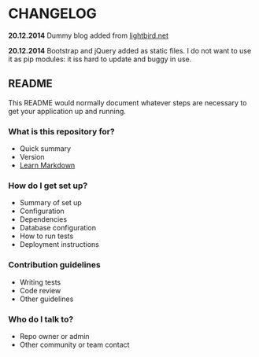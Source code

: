 # CHANGELOG #

**20.12.2014** 
Dummy blog added from [lightbird.net](http://lightbird.net/dbe2/blog.html)

**20.12.2014**
Bootstrap and jQuery added as static files. I do not want to use it as pip modules: it iss hard to update and buggy in use.

## README ##
This README would normally document whatever steps are necessary to get your application up and running.
### What is this repository for? ###
* Quick summary
* Version
* [Learn Markdown](https://bitbucket.org/tutorials/markdowndemo)
### How do I get set up? ###
* Summary of set up
* Configuration
* Dependencies
* Database configuration
* How to run tests
* Deployment instructions
### Contribution guidelines ###
* Writing tests
* Code review
* Other guidelines
### Who do I talk to? ###
* Repo owner or admin
* Other community or team contact
